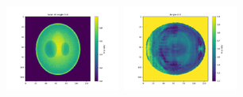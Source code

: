 <div style="display: flex; justify-content: center;">
    <img src="./ct_gt_13_128.gif" width="45%" style="margin-right: 10px;">
    <img src="./ct_nerf_neg.gif" width="45%">
</div>
